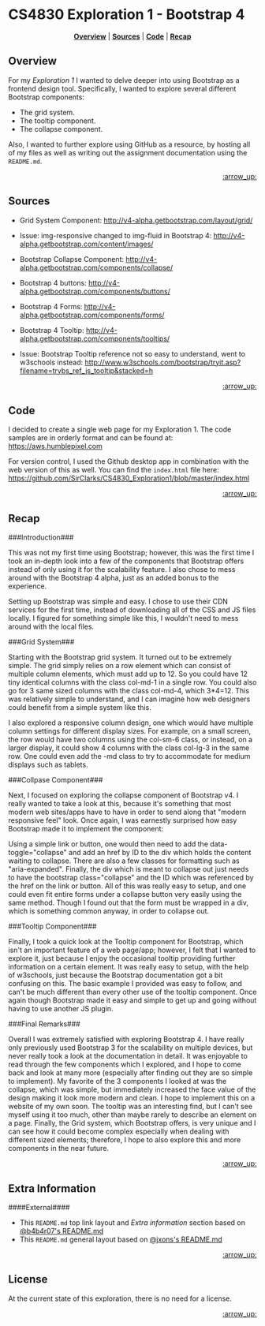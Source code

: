 # CS4830 Exploration 1 - Bootstrap 4

<p align="center">
<b><a href="#overview">Overview</a></b>
|
<b><a href="#sources">Sources</a></b>
|
<b><a href="#code">Code</a></b>
|
<b><a href="#recap">Recap</a></b>

</p>

## Overview 

For my *Exploration 1* I wanted to delve deeper into using Bootstrap as a frontend design tool. Specifically, I wanted to explore several different Bootstrap components: 

- The grid system.
- The tooltip component.
- The collapse component.

Also, I wanted to further explore using GitHub as a resource, by hosting all of my files as well as writing out the assignment documentation using the `README.md`.

<p align="right"><a href="#top">:arrow_up:</a></p>

## Sources 

- Grid System Component:
http://v4-alpha.getbootstrap.com/layout/grid/

- Issue: img-responsive changed to img-fluid in Bootstrap 4:
http://v4-alpha.getbootstrap.com/content/images/

- Bootstrap Collapse Component:
http://v4-alpha.getbootstrap.com/components/collapse/

- Bootstrap 4 buttons:
http://v4-alpha.getbootstrap.com/components/buttons/

- Bootstrap 4 Forms:
http://v4-alpha.getbootstrap.com/components/forms/

- Bootstrap 4 Tooltip:
http://v4-alpha.getbootstrap.com/components/tooltips/

- Issue: Bootstrap Tooltip reference not so easy to understand, went to w3schools instead:
http://www.w3schools.com/bootstrap/tryit.asp?filename=trybs_ref_js_tooltip&stacked=h

<p align="right"><a href="#top">:arrow_up:</a></p>

## Code 


I decided to create a single web page for my Exploration 1. The code samples are in orderly format and can be found at:  https://aws.humblepixel.com

For version control, I used the Github desktop app in combination with the web version of this as well. You can find the `index.html` file here: https://github.com/SirClarks/CS4830_Exploration1/blob/master/index.html


<p align="right"><a href="#top">:arrow_up:</a></p>

## Recap 

###Introduction###

This was not my first time using Bootstrap; however, this was the first time I took an in-depth look into a few of the components that Bootstrap offers instead of only using it for the scalability feature. I also chose to mess around with the Bootstrap 4 alpha, just as an added bonus to the experience. 

Setting up Bootstrap was simple and easy. I chose to use their CDN services for the first time, instead of downloading all of the CSS and JS files locally. I figured for something simple like this, I wouldn't need to mess around with the local files. 

###Grid System###

Starting with the Bootstrap grid system. It turned out to be extremely simple. The grid simply relies on a row element which can consist of multiple column elements, which must add up to 12. So you could have 12 tiny identical columns with the class col-md-1 in a single row. You could also go for 3 same sized columns with the class col-md-4, which 3*4=12. This was relatively simple to understand, and I can imagine how web designers could benefit from a simple system like this. 

I also explored a responsive column design, one which would have multiple column settings for different display sizes. For example, on a small screen, the row would have two columns using the col-sm-6 class, or instead, on a larger display, it could show 4 columns with the class col-lg-3 in the same row. One could even add the -md class to try to accommodate for medium displays such as tablets. 

###Collpase Component###

Next, I focused on exploring the collapse component of Bootstrap v4. I really wanted to take a look at this, because it's something that most modern web sites/apps have to have in order to send along that "modern responsive feel" look. Once again, I was earnestly surprised how easy Bootstrap made it to implement the component:

Using a simple link or button, one would then need to add the data-toggle="collapse" and add an href by ID to the div which holds the content waiting to collapse. There are also a few classes for formatting such as "aria-expanded". Finally, the div which is meant to collapse out just needs to have the bootstrap class="collapse" and the ID which was referenced by the href on the link or button. All of this was really easy to setup, and one could even fit entire forms under a collapse button very easily using the same method. Though I found out that the form must be wrapped in a div, which is something common anyway, in order to collapse out.   

###Tooltip Component###

Finally, I took a quick look at the Tooltip component for Bootstrap, which isn't an important feature of a web page/app; however, I felt that I wanted to explore it, just because I enjoy the occasional tooltip providing further information on a certain element. It was really easy to setup, with the help of w3schools, just because the Bootstrap documentation got a bit confusing on this. The basic example I provided was easy to follow, and can't be much different than every other use of the tooltip component. Once again though Bootstrap made it easy and simple to get up and going without having to use another JS plugin. 

###Final Remarks###

Overall I was extremely satisfied with exploring Bootstrap 4. I have really only previously used Bootstrap 3 for the scalability on multiple devices, but never really took a look at the documentation in detail. It was enjoyable to read through the few components which I explored, and I hope to come back and look at many more (especially after finding out they are so simple to implement). My favorite of the 3 components I looked at was the collapse, which was simple, but immediately increased the face value of the design making it look more modern and clean. I hope to implement this on a website of my own soon. The tooltip was an interesting find, but I can't see myself using it too much, other than maybe rarely to describe an element on a page. Finally, the Grid system, which Bootstrap offers, is very unique and I can see how it could become complex especially when dealing with different sized elements; therefore, I hope to also explore this and more components in the near future. 

<p align="right"><a href="#top">:arrow_up:</a></p>

## Extra Information 

####External####
- This `README.md` top link layout and *Extra information* section based on [@b4b4r07's README.md](https://github.com/b4b4r07/dotfiles)
- This `README.md` general layout based on [@jxons's README.md](https://gist.github.com/jxson/1784669)

<p align="right"><a href="#top">:arrow_up:</a></p>

## License

At the current state of this exploration, there is no need for a license.

<p align="right"><a href="#top">:arrow_up:</a></p>
